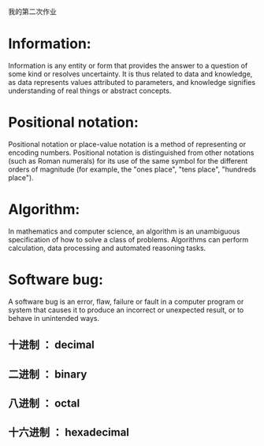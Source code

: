 我的第二次作业

# Information:
Information is any entity or form that provides the answer to a question of some kind or resolves uncertainty. It is thus related to data and knowledge, as data represents values attributed to parameters, and knowledge signifies understanding of real things or abstract concepts.  

# Positional notation:
Positional notation or place-value notation is a method of representing or encoding numbers. Positional notation is distinguished from other notations (such as Roman numerals) for its use of the same symbol for the different orders of magnitude (for example, the "ones place", "tens place", "hundreds place").  

# Algorithm:
In mathematics and computer science, an algorithm is an unambiguous specification of how to solve a class of problems. Algorithms can perform calculation, data processing and automated reasoning tasks.

# Software bug:
A software bug is an error, flaw, failure or fault in a computer program or system that causes it to produce an incorrect or unexpected result, or to behave in unintended ways. 

## 十进制 ： decimal    

## 二进制 ： binary   

## 八进制 ： octal   

## 十六进制 ： hexadecimal  
